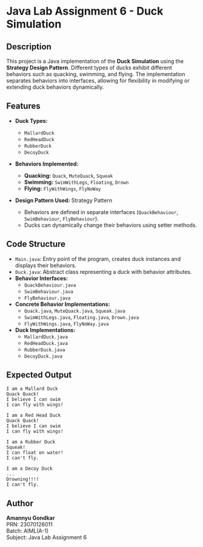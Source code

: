 
# Java Lab Assignment 6 - Duck Simulation

## Description

This project is a Java implementation of the **Duck Simulation** using the **Strategy Design Pattern**. Different types of ducks exhibit different behaviors such as quacking, swimming, and flying. The implementation separates behaviors into interfaces, allowing for flexibility in modifying or extending duck behaviors dynamically.

## Features

- **Duck Types:**
  - `MallardDuck`
  - `RedHeadDuck`
  - `RubberDuck`
  - `DecoyDuck`
  
- **Behaviors Implemented:**
  - **Quacking:** `Quack`, `MuteQuack`, `Squeak`
  - **Swimming:** `SwimWithLegs`, `Floating`, `Drown`
  - **Flying:** `FlyWithWings`, `FlyNoWay`
  
- **Design Pattern Used:** Strategy Pattern  
  - Behaviors are defined in separate interfaces (`QuackBehaviour`, `SwimBehaviour`, `FlyBehaviour`).
  - Ducks can dynamically change their behaviors using setter methods.

## Code Structure

- `Main.java`: Entry point of the program, creates duck instances and displays their behaviors.
- `Duck.java`: Abstract class representing a duck with behavior attributes.
- **Behavior Interfaces:**
  - `QuackBehaviour.java`
  - `SwimBehaviour.java`
  - `FlyBehaviour.java`
- **Concrete Behavior Implementations:**
  - `Quack.java`, `MuteQuack.java`, `Squeak.java`
  - `SwimWithLegs.java`, `Floating.java`, `Drown.java`
  - `FlyWithWings.java`, `FlyNoWay.java`
- **Duck Implementations:**
  - `MallardDuck.java`
  - `RedHeadDuck.java`
  - `RubberDuck.java`
  - `DecoyDuck.java`


## Expected Output

```
I am a Mallard Duck
Quack Quack!
I believe I can swim
I can fly with wings!

I am a Red Head Duck
Quack Quack!
I believe I can swim
I can fly with wings!

I am a Rubber Duck
Squeak!
I can float on water!
I can't fly.

I am a Decoy Duck
...
Drowning!!!!
I can't fly.
```

## Author

**Amannyu Gondkar**  
PRN: 23070126011  
Batch: AIML(A-1)  
Subject: Java Lab Assignment 6  

